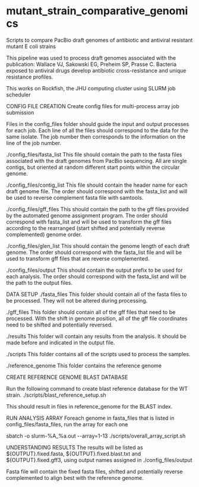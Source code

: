 # mutant_strain_comparative_genomics
Scripts to compare PacBio draft genomes of antibiotic and antiviral resistant mutant E coli strains

This pipeline was used to process draft genomes associated with the publication:
Wallace VJ, Sakowski EG, Preheim SP, Prasse C. Bacteria exposed to antiviral drugs develop antibiotic cross-resistance and unique resistance profiles.

This works on Rockfish, the JHU computing cluster using SLURM job scheduler

CONFIG FILE CREATION
Create config files for multi-process array job submission

Files in the config_files folder should guide the input and output processes for each job.
Each line of all the files should correspond to the data for the same isolate.
The job number then corresponds to the information on the line of the job number.

./config_files/fasta_list 
This file should contain the path to the fasta files associated with the draft genomes from PacBio sequencing. All are single contigs, but oriented at random different start points within the circular genome.

./config_files/contig_list
This file should contain the header name for each draft genome file. The order should correspond with the fasta_list and will be used to reverse complement fasta file with samtools.

./config_files/gff_files
This should contain the path to the gff files provided by the automated genome assignment program. The order should correspond with fasta_list and will be used to transform the gff files according to the rearranged (start shifted and potentially reverse complemented) genome order.

./config_files/glen_list
This should contain the genome length of each draft genome. The order should correspond with the fasta_list file and will be used to transform gff files that are reverse complemented.

./config_files/output
This should contain the output prefix to be used for each analysis. The order should correspond with the fasta_list and will be the path to the output files.

DATA SETUP
./fasta_files 
This folder should contain all of the fasta files to be processed. They will not be altered during processing.

./gff_files
This folder should contain all of the gff files that need to be processed. With the shift in genome position, all of the gff file coordinates need to be shifted and potentially reversed.

./results
This folder will contain any results from the analysis. It should be made before and indicated in the output file.

./scripts
This folder contains all of the scripts used to process the samples.

./reference_genome
This folder contains the reference genome

CREATE REFERENCE GENOME BLAST DATABASE

Run the following command to create blast reference database for the WT strain.
./scripts/blast_reference_setup.sh

This should result in files in reference_genome for the BLAST index.

RUN ANALYSIS ARRAY
Foreach genome in fasta_files that is listed in config_files/fasta_files, run the array for each one

sbatch -o slurm-%A_%a.out --array=1-13 ./scripts/overall_array_script.sh

UNDERSTANDING RESULTS
The results will be listed as ${OUTPUT}.fixed.fasta, ${OUTPUT}.fixed.blast.txt and ${OUTPUT}.fixed.gff3, using output names assigned in ./config_files/output

Fasta file will contain the fixed fasta files, shifted and potentially reverse complemented to align best with the reference genome.

